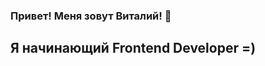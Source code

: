 ### Привет! Меня зовут Виталий! 👋
## Я начинающий Frontend Developer =) 

<!--
**Klaot/Klaot** is a ✨ _special_ ✨ repository because its `README.md` (this file) appears on your GitHub profile.

Here are some ideas to get you started:

- 🔭 I’m currently working on ...
- 🌱 I’m currently learning ...
- 👯 I’m looking to collaborate on ...
- 🤔 I’m looking for help with ...
- 💬 Ask me about ...
- 📫 Пишите мне: klaot@yandex.ru
- 😄 Pronouns: ...
- ⚡ Fun fact: ...
-->
